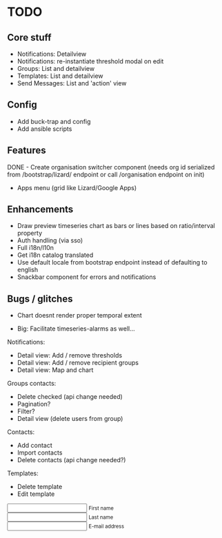 TODO
====

Core stuff
----------

- Notifications: Detailview
- Notifications: re-instantiate threshold modal on edit
- Groups: List and detailview
- Templates: List and detailview
- Send Messages: List and 'action' view


Config
------

- Add buck-trap and config
- Add ansible scripts


Features
--------

DONE - Create organisation switcher component (needs org id serialized from /bootstrap/lizard/ endpoint or call /organisation endpoint on init)
- Apps menu (grid like Lizard/Google Apps)


Enhancements
------------

- Draw preview timeseries chart as bars or lines based on ratio/interval property
- Auth handling (via sso)
- Full i18n/l10n
- Get i18n catalog translated
- Use default locale from bootstrap endpoint instead of defaulting to english
- Snackbar component for errors and notifications


Bugs / glitches
---------------

- Chart doesnt render proper temporal extent

- Big: Facilitate timeseries-alarms as well...

Notifications:
- Detail view: Add / remove thresholds
- Detail view: Add / remove recipient groups
- Detail view: Map and chart

Groups contacts:
- Delete checked (api change needed)
- Pagination?
- Filter?
- Detail view (delete users from group)

Contacts:
- Add contact
- Import contacts
- Delete contacts (api change needed?)

Templates:
- Delete template
- Edit template









<div className="row">
  <div className="col-md-6 form-group">
    <input
      className="form-control"
      type="text"
      id="firstName"
      defaultValue=""
      placeholder=""
      maxLength={80}
    />
    <small id="helpText" className="form-text text-muted">
      First name
    </small>
  </div>
  <div className="col-md-6 form-group">
    <input
      className="form-control"
      type="text"
      id="lastName"
      defaultValue=""
      placeholder=""
      maxLength={80}
    />
    <small id="helpText" className="form-text text-muted">
      Last name
    </small>
  </div>
</div>
<div className="row">
  <div className="col-md-12 form-group">
    <input
      className="form-control"
      type="text"
      id="emailAddress"
      defaultValue=""
      placeholder=""
      maxLength={200}
    />
    <small id="helpText" className="form-text text-muted">
      E-mail address
    </small>
  </div>
</div>
